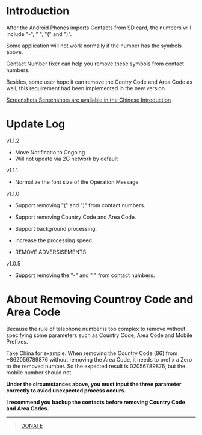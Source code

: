 

# Introduction #

After the Android Phones imports Contacts from SD card, the numbers will include "-", " ", "(" and ")".

Some application will not work normally if the number has the symbols above.

Contact Number fixer can help you remove these symbols from contact numbers.

Besides, some user hope it can remove the Contry Code and Area Code as well, this requirement had been implemented in the new version.

[Screenshots Screenshots are available in the Chinese Introduction](http://code.google.com/p/contact-number-fixer/wiki/CNFIntro?wl=zh-Hans)

# Update Log #

v1.1.2

  * Move Notificatio to Ongoing
  * Will not update via 2G network by default

v1.1.1

  * Normalize the font size of the Operation Message

v1.1.0

  * Support removing "(" and ")"  from contact numbers.

  * Support removing Country Code and Area Code.

  * Support background processing.

  * Increase the processing speed.

  * REMOVE ADVERSISEMENTS.

v1.0.5

  * Support removing the "-" and " " from contact numbers.

# About Removing Countroy Code and Area Code #

Because the rule of telephone number is too complex to remove without specifying some parameters such as Country Code, Area Code and Mobile Prefixes.

Take China for example. When removing the Country Code (86) from +862056789876 without removing the Area Code, it needs to prefix a Zero to the removed number. So the expected result is 02056789876, but the mobile number should not.

**Under the circumstances above, you must input the three parameter correctly to aviod unexpected process occurs.**


**I recommend you backup the contacts before removing Country Code and Area Codes.**


---


> [DONATE](https://dl.dropboxusercontent.com/u/1890357/donate/default.htm)